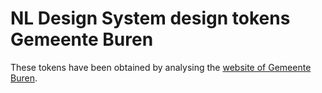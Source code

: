 # NL Design System design tokens Gemeente Buren

These tokens have been obtained by analysing the [website of Gemeente Buren](https://www.buren.nl).
